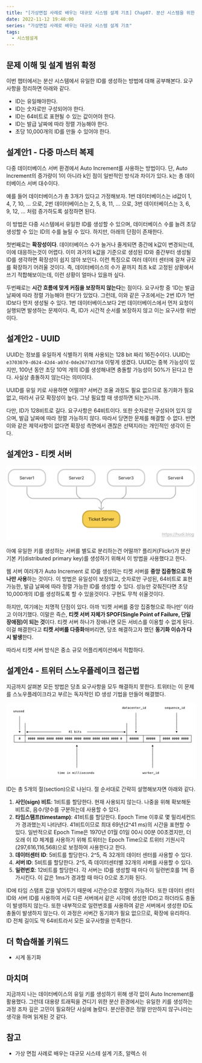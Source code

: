 ```yaml
---
title: "[가상면접 사례로 배우는 대규모 시스템 설계 기초] Chap07. 분산 시스템을 위한 유일 ID 생성기 설계"
date: 2022-11-12 19:40:00
series: "가상면접 사례로 배우는 대규모 시스템 설계 기초"
tags:
  - 시스템설계
---
```


## 문제 이해 및 설계 범위 확정

이번 챕터에서는 분산 시스템에서 유일한 ID를 생성하는 방법에 대해 공부해본다. 요구사항을 정리하면 아래와 같다.

- ID는 유일해야한다.
- ID는 숫자로만 구성되어야 한다.
- ID는 64비트로 표현될 수 있는 값이어야 한다.
- ID는 발급 날짜에 따라 정렬 가능해야 한다.
- 초당 10,000개의 ID를 만들 수 있어야 한다.

## 설계안1 - 다중 마스터 복제

다중 데이터베이스 서버 환경에서 Auto Increment를 사용하는 방법이다. 단, Auto Increment의 증가량이 1이 아니라 k인 점이 일반적인 방식과 차이가 있다. k는 총 데이터베이스 서버 대수이다.

예를 들어 데이터베이스가 총 3개가 있다고 가정해보자. 1번 데이터베이스는 id값이 1, 4, 7, 10, … 으로, 2번 데이터베이스는 2, 5, 8, 11, … 으로, 3번 데이터베이스는 3, 6, 9, 12, … 처럼 증가하도록 설정하면 된다.

이 방법은 다중 시스템에서 유일한 ID를 생성할 수 있으며, 데이터베이스 수를 늘려 초당 생성할 수 있는 ID의 수를 늘릴 수 있다. 하지만, 아래의 단점이 존재한다.

첫번째로는 **확장성이다**. 데이터베이스 수가 늘거나 줄게되면 중간에 k값이 변경되는데, 이에 대응하는것이 어렵다. 이미 과거의 k값을 기준으로 생성된 ID와 중간부터 생성될 ID를 생각하면 확장성이 쉽지 않아 보인다. 이런 특징으로 여러 데이터 센터에 걸쳐 규모를 확장하기 어려울 것이다. 즉, 데이터베이스의 수가 끝까지 최초 k로 고정된 상황에서 쓰기 적합해보이는데, 이런 상황이 얼마나 있을까 싶다.

두번째로는 **시간 흐름에 맞게 커짐을 보장하지 않는다**는 점이다. 요구사항 중 ‘ID는 발급 날짜에 따라 정렬 가능해야 한다’가 있었다. 그런데, 이와 같은 구조에서는 2번 ID가 1번 ID보다 먼저 생성될 수 있다. 1번 데이터베이스보다 2번 데이터베이스에서 먼저 요청이 실행되면 발생하는 문제이다. 즉, ID가 시간적 순서를 보장하지 않고 이는 요구사항 위반이다.

## 설계안2 - UUID

UUID는 정보를 유일하게 식별하기 위해 사용되는 128 bit 짜리 16진수이다. UUID는 `e3703079-d624-42d4-a07d-0de2677d3758` 이렇게 생겼다. UUID는 중복 가능성이 있지만, 100년 동안 초당 10억 개의 ID를 생성해내면 충돌할 가능성이 50%가 된다고 한다. 사실상 충돌하지 않는다는 의미이다.

UUID를 유일 키로 사용하면 어떨까? 서버간 조율 과정도 필요 없으므로 동기화가 필요 없고, 따라서 규모 확장성이 높다. 그냥 필요할 때 생성하면 되는거니까.

다만, ID가 128비트로 길다. 요구사항은 64비트이다. 또한 숫자로만 구성되어 있지 않으며, 발급 날짜에 따라 정렬 가능하지 않다. 따라서 당면한 문제를 해결할 수 없다. 반면 이와 같은 제약사항이 없다면 확장성 측면에서 괜찮은 선택지라는 개인적인 생각이 든다.

## 설계안3 - 티켓 서버

![](./ticket-server.png)

아예 유일한 키를 생성하는 서버를 별도로 분리하는건 어떨까? 플리커(Flickr)가 분산 기본 키(distributed primary key)를 생성하기 위해서 이 방법을 사용했다고 한다.

웹 서버 여러개가 Auto Increment 로 ID를 생성하는 티켓 서버를 **중앙 집중형으로 하나만 사용**하는 것이다. 이 방법은 유일성이 보장되고, 숫자로만 구성된, 64비트로 표현가능한, 발급 날짜에 따라 정렬 가능한 ID를 생성할 수 있다. 성능만 갖춰진다면 초당 10,000개의 ID를 생성하도록 할 수 있을것이다. 구현도 무척 쉬울것이다.

하지만, 여기에는 치명적 단점이 있다. 아까 ‘티켓 서버를 중앙 집중형으로 하나만’ 이라고 이야기했다. 이말은 즉슨, **티켓 서버 자체가 SPOF(Single Point of Failure, 단일 장애점)이 되는 것**이다. 티켓 서버 하나가 장애나면 모든 서비스를 이용할 수 없게 된다. 이걸 해결한다고 **티켓 서버를 다중화**해버리면, 당초 해결하고자 했던 **동기화 이슈가 다시 발생**한다.

따라서 티켓 서버 방식은 중소 규모 어플리케이션에서 적합하다.

## 설계안4 - 트위터 스노우플레이크 접근법

지금까지 살펴본 모든 방법은 당초 요구사항을 모두 해결하지 못한다. 트위터는 이 문제를 스노우플레이크라고 부르는 독자적인 ID 생성 기법을 만들어 해결했다.

![](./uuid.png)

ID는 총 5개의 절(section)으로 나뉜다. 절 순서대로 간략히 설명해보자면 아래와 같다.

1. **사인(sign) 비트**: 1비트를 할당한다. 현재 사용되지 않는다. 나중을 위해 확보해둔 비트로, 음수/양수를 구분하는데 사용할 수 있다.
2. **타임스탬프(timestamp)**: 41비트를 할당한다. Epoch Time 이후로 몇 밀리세컨드가 경과했는지 나타낸다. 41비트이므로 최대 69년(2^41 ms)의 시간을 표현할 수 있다. 일반적으로 Epoch Time은 1970년 01월 01일 00시 00분 00초겠지만, 더 오래 이 ID 체계를 사용하기 위해 트위터는 Epoch Time으로 트위터 기원시각(297,616,116,568)으로 보정하여 사용한다고 한다.
3. **데이터센터 ID**: 5비트를 할당한다. 2^5, 즉 32개의 데이터 센터를 사용할 수 있다.
4. **서버 ID**: 5비트를 할당한다. 2^5, 즉 데이터센터별 32개의 서버를 사용할 수 있다.
5. **일련번호**: 12비트를 할당한다. 각 서버는 ID를 생성할 때 마다 이 일련번호를 1씩 증가시킨다. 이 값은 1ms가 경과할 때 마다 0으로 초기화 된다.

ID에 타임 스탬프 값을 넣어두기 때문에 시간순으로 정렬이 가능하다. 또한 데이터 센터 ID와 서버 ID를 사용하여 서로 다른 서버에서 같은 시각에 생성한 ID라고 하더라도 충돌이 발생하지 않는다. 또한 내부적으로 일련번호를 사용하여 같은 서버에서 생성한 ID도 충돌이 발생하지 않는다. 이 과정은 서버간 동기화가 필요 없으므로, 확장에 유리하다. ID 전체 길이도 딱 64비트라서 모든 요구사항을 만족한다.

## 더 학습해볼 키워드

- 시계 동기화

## 마치며

지금까지 나는 데이터베이스의 유일 키를 생성하기 위해 생각 없이 Auto Increment를 활용했다. 그런데 대용량 트래픽을 견디기 위한 분산 환경에서는 유일한 키를 생성하는 과정 조차 깊은 고민이 필요하단 사실에 놀랐다. 분산환경은 정말 만만하지 않구나라는 생각을 하며 읽게된 것 같다.

## 참고

- 가상 면접 사례로 배우는 대규모 시스테 설계 기초, 알렉스 쉬
